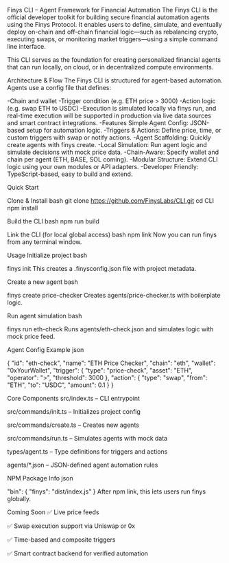 Finys CLI – Agent Framework for Financial Automation The Finys CLI is the official developer toolkit for building secure financial automation agents using the Finys Protocol. It enables users to define, simulate, and eventually deploy on-chain and off-chain financial logic—such as rebalancing crypto, executing swaps, or monitoring market triggers—using a simple command line interface.

This CLI serves as the foundation for creating personalized financial agents that can run locally, on cloud, or in decentralized compute environments.


Architecture & Flow The Finys CLI is structured for agent-based automation. Agents use a config file that defines:

-Chain and wallet
-Trigger condition (e.g. ETH price > 3000)
-Action logic (e.g. swap ETH to USDC)
-Execution is simulated locally via finys run, and real-time execution will be supported in production via live data sources and smart contract integrations.
-Features Simple Agent Config: JSON-based setup for automation logic.
-Triggers & Actions: Define price, time, or custom triggers with swap or notify actions.
-Agent Scaffolding: Quickly create agents with finys create.
-Local Simulation: Run agent logic and simulate decisions with mock price data.
-Chain-Aware: Specify wallet and chain per agent (ETH, BASE, SOL coming).
-Modular Structure: Extend CLI logic using your own modules or API adapters.
-Developer Friendly: TypeScript-based, easy to build and extend.






Quick Start

Clone & Install bash
git clone https://github.com/FinysLabs/CLI.git cd CLI npm install

Build the CLI bash
npm run build


Link the CLI (for local global access) bash
npm link Now you can run finys from any terminal window.



Usage Initialize project bash

finys init This creates a .finysconfig.json file with project metadata.

Create a new agent bash

finys create price-checker Creates agents/price-checker.ts with boilerplate logic.

Run agent simulation bash

finys run eth-check Runs agents/eth-check.json and simulates logic with mock price feed.

Agent Config Example json

{ "id": "eth-check", "name": "ETH Price Checker", "chain": "eth", "wallet": "0xYourWallet", "trigger": { "type": "price-check", "asset": "ETH", "operator": ">", "threshold": 3000 }, "action": { "type": "swap", "from": "ETH", "to": "USDC", "amount": 0.1 } }

Core Components src/index.ts – CLI entrypoint

src/commands/init.ts – Initializes project config

src/commands/create.ts – Creates new agents

src/commands/run.ts – Simulates agents with mock data

types/agent.ts – Type definitions for triggers and actions

agents/*.json – JSON-defined agent automation rules

NPM Package Info json

"bin": { "finys": "dist/index.js" } After npm link, this lets users run finys globally.



Coming Soon ✅ Live price feeds

✅ Swap execution support via Uniswap or 0x

✅ Time-based and composite triggers

✅ Smart contract backend for verified automation
